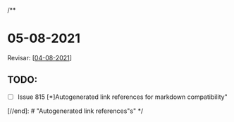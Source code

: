 /**
  # 05-08-2021
  
  Revisar: [[04-08-2021]]
  
  ## TODO:
  * [ ] Issue 815 [*]Autogenerated link references for markdown compatibility"
  
[//begin]: # "Autogenerated link references for markdown compatibility"
[04-08-2021]: ../home/tideal/Documentos/Projetos/archimedes/application/04-08-2021 "04-08-2021"
[//end]: # "Autogenerated link references"s"
*/